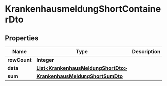 

# KrankenhausmeldungShortContainerDto


## Properties

| Name | Type | Description | Notes |
|------------ | ------------- | ------------- | -------------|
|**rowCount** | **Integer** |  |  [optional] |
|**data** | [**List&lt;KrankenhausMeldungShortDto&gt;**](KrankenhausMeldungShortDto.md) |  |  [optional] |
|**sum** | [**KrankenhausMeldungShortSumDto**](KrankenhausMeldungShortSumDto.md) |  |  [optional] |



